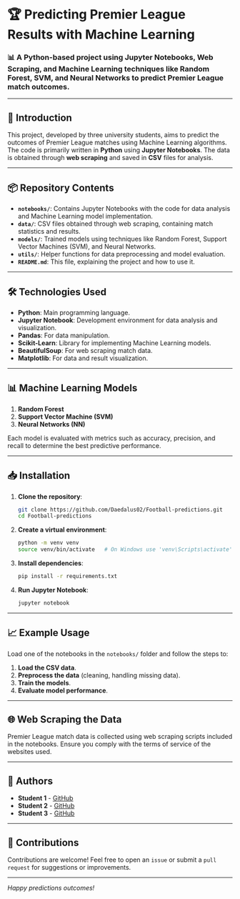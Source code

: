 # 🏆 Predicting Premier League Results with Machine Learning

### 📊 A Python-based project using Jupyter Notebooks, Web Scraping, and Machine Learning techniques like Random Forest, SVM, and Neural Networks to predict Premier League match outcomes.

---

## 🚀 Introduction

This project, developed by three university students, aims to predict the outcomes of Premier League matches using Machine Learning algorithms. The code is primarily written in **Python** using **Jupyter Notebooks**. The data is obtained through **web scraping** and saved in **CSV** files for analysis.

---

## 📦 Repository Contents

- **`notebooks/`**: Contains Jupyter Notebooks with the code for data analysis and Machine Learning model implementation.
- **`data/`**: CSV files obtained through web scraping, containing match statistics and results.
- **`models/`**: Trained models using techniques like Random Forest, Support Vector Machines (SVM), and Neural Networks.
- **`utils/`**: Helper functions for data preprocessing and model evaluation.
- **`README.md`**: This file, explaining the project and how to use it.

---

## 🛠️ Technologies Used

- **Python**: Main programming language.
- **Jupyter Notebook**: Development environment for data analysis and visualization.
- **Pandas**: For data manipulation.
- **Scikit-Learn**: Library for implementing Machine Learning models.
- **BeautifulSoup**: For web scraping match data.
- **Matplotlib**: For data and result visualization.

---

## 📊 Machine Learning Models

1. **Random Forest** 
2. **Support Vector Machine (SVM)** 
3. **Neural Networks (NN)** 

Each model is evaluated with metrics such as accuracy, precision, and recall to determine the best predictive performance.

---

## 📥 Installation

1. **Clone the repository**:
    ```bash
    git clone https://github.com/Daedalus02/Football-predictions.git
    cd Football-predictions
    ```

2. **Create a virtual environment**:
    ```bash
    python -m venv venv
    source venv/bin/activate   # On Windows use 'venv\Scripts\activate'
    ```

3. **Install dependencies**:
    ```bash
    pip install -r requirements.txt
    ```

4. **Run Jupyter Notebook**:
    ```bash
    jupyter notebook
    ```

---

## 📈 Example Usage

Load one of the notebooks in the `notebooks/` folder and follow the steps to:

1. **Load the CSV data**.  
2. **Preprocess the data** (cleaning, handling missing data).  
3. **Train the models**.  
4. **Evaluate model performance**.  

---

## 🌐 Web Scraping the Data

Premier League match data is collected using web scraping scripts included in the notebooks. Ensure you comply with the terms of service of the websites used.

---

## 👥 Authors

- **Student 1** - [GitHub](https://github.com/Ale10chine)  
- **Student 2** - [GitHub](https://github.com/luca037)  
- **Student 3** - [GitHub](https://github.com/Daedalus02)  

---

## 🤝 Contributions

Contributions are welcome! Feel free to open an `issue` or submit a `pull request` for suggestions or improvements.

---
 *Happy predictions outcomes!*
